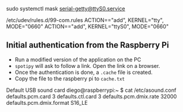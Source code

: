 sudo systemctl mask serial-getty@ttyS0.service


/etc/udev/rules.d/99-com.rules
ACTION=="add", KERNEL="tty", MODE="0660"
ACTION=="add", KERNEL="ttyS0", MODE="0660"

## Initial authentication from the Raspberry Pi

* Run a modified version of the application on the PC
* `spotipy` will ask to follow a link. Open the link on a browser.
* Once the authentication is done, a `.cache` file is created.
* Copy the file to the raspberry pi to `cache.txt`


Default USB sound card
diego@raspberrypi:~ $ cat /etc/asound.conf
defaults.pcm.card 3
defaults.ctl.card 3
defaults.pcm.dmix.rate 32000
defaults.pcm.dmix.format S16_LE
